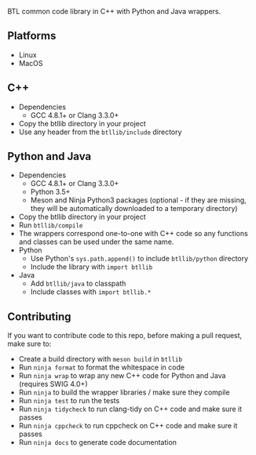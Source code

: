 BTL common code library in C++ with Python and Java wrappers.

Platforms
---
- Linux
- MacOS

C++
---
- Dependencies
  * GCC 4.8.1+ or Clang 3.3.0+
- Copy the btllib directory in your project
- Use any header from the `btllib/include` directory

Python and Java
---
- Dependencies
  * GCC 4.8.1+ or Clang 3.3.0+
  * Python 3.5+
  * Meson and Ninja Python3 packages (optional - if they are missing, they will be automatically downloaded to a temporary directory)
- Copy the btllib directory in your project
- Run `btllib/compile`
- The wrappers correspond one-to-one with C++ code so any functions and classes can be used under the same name.
- Python
  * Use Python's `sys.path.append()` to include `btllib/python` directory
  * Include the library with `import btllib`
- Java
  * Add `btllib/java` to classpath
  * Include classes with `import btllib.*`

Contributing
---
If you want to contribute code to this repo, before making a pull request, make sure to:
- Create a build directory with `meson build` in `btllib`
- Run `ninja format` to format the whitespace in code
- Run `ninja wrap` to wrap any new C++ code for Python and Java (requires SWIG 4.0+)
- Run `ninja` to build the wrapper libraries / make sure they compile
- Run `ninja test` to run the tests
- Run `ninja tidycheck` to run clang-tidy on C++ code and make sure it passes
- Run `ninja cppcheck` to run cppcheck on C++ code and make sure it passes
- Run `ninja docs` to generate code documentation
